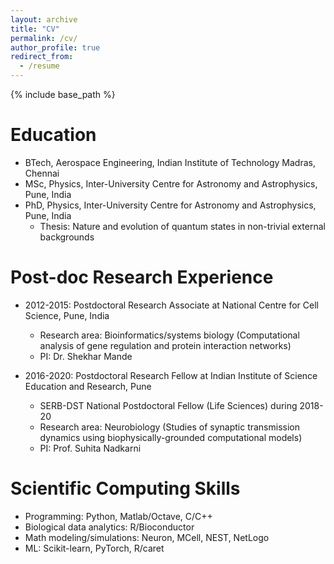 ```yaml
---
layout: archive
title: "CV"
permalink: /cv/
author_profile: true
redirect_from:
  - /resume
---
```


{% include base_path %}

Education
======
* BTech, Aerospace Engineering, Indian Institute of Technology Madras, Chennai
* MSc, Physics, Inter-University Centre for Astronomy and Astrophysics, Pune, India
* PhD, Physics, Inter-University Centre for Astronomy and Astrophysics, Pune, India
   * Thesis: Nature and evolution of quantum states in non-trivial external backgrounds

Post-doc Research Experience
======
* 2012-2015: Postdoctoral Research Associate at National Centre for Cell Science, Pune, India
  * Research area: Bioinformatics/systems biology (Computational analysis of gene regulation and protein interaction networks)
  * PI: Dr. Shekhar Mande

* 2016-2020: Postdoctoral Research Fellow at Indian Institute of Science Education and Research, Pune
  * SERB-DST National Postdoctoral Fellow (Life Sciences) during 2018-20
  * Research area: Neurobiology (Studies of synaptic transmission dynamics using biophysically-grounded computational models)
  * PI: Prof. Suhita Nadkarni
  
Scientific Computing Skills
======
* Programming: Python, Matlab/Octave, C/C++
* Biological data analytics: R/Bioconductor
* Math modeling/simulations: Neuron, MCell, NEST, NetLogo
* ML: Scikit-learn, PyTorch, R/caret


